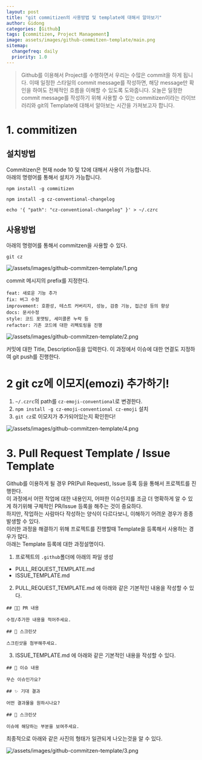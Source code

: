 ```yaml
---
layout: post
title: "git commitizen의 사용방법 및 template에 대해서 알아보기"
author: Gidong
categories: [Github]
tags: [commitizen, Project Management]
image: assets/images/github-commitzen-template/main.png
sitemap:
  changefreq: daily
  priority: 1.0
---
```


> Github를 이용해서 Project를 수행하면서 우리는 수많은 commit을 하게 됩니다. 이때 일정한 스타일의 commit message를 작성하면, 해당 message만 확인을 하여도
> 전체적인 흐름을 이해할 수 있도록 도와줍니다. 오늘은 일정한 commit message를 작성하기 위해 사용할 수 있는 commitizen이라는 라이브러리와 git의 Template에 대해서
> 알아보는 시간을 가져보고자 합니다.

# 1. commitizen

## 설치방법

Commitizen은 현재 node 10 및 12에 대해서 사용이 가능합니다.  
아래의 명령어를 통해서 설치가 가능합니다.

```
npm install -g commitizen
```

```
npm install -g cz-conventional-changelog
```

```
echo '{ "path": "cz-conventional-changelog" }' > ~/.czrc
```

## 사용방법

아래의 명령어를 통해서 commitzen을 사용할 수 있다.

```
git cz
```

![/assets/images/github-commitzen-template/1.png](https://blog.dnd.ac/assets/images/github-commitzen-template/1.png)

commit 메시지의 prefix를 지정한다.

```
feat: 새로운 기능 추가
fix: 버그 수정
improvement: 호환성, 테스트 커버리지, 성능, 검증 기능, 접근성 등의 향상
docs: 문서수정
style: 코드 포맷팅, 세미콜론 누락 등
refactor: 기존 코드에 대한 리펙토링을 진행
```

![/assets/images/github-commitzen-template/2.png](https://blog.dnd.ac/assets/images/github-commitzen-template/2.png)

커밋에 대한 Title, Description등을 입력한다.
이 과정에서 이슈에 대한 연결도 지정하여 git push를 진행한다.

# 2 git cz에 이모지(emozi) 추가하기!

1. `~/.czrc`의 path를 `cz-emoji-conventional`로 변경한다.
2. `npm install -g cz-emoji-conventional cz-emoji` 설치
3. `git cz`로 이모지가 추가되어있는지 확인한다!

![/assets/images/github-commitzen-template/4.png](https://blog.dnd.ac/assets/images/github-commitzen-template/4.png)

# 3. Pull Request Template / Issue Template

Github를 이용하게 될 경우 PR(Pull Request), Issue 등록 등을 통해서 프로젝트를 진행한다.  
이 과정에서 어떤 작업에 대한 내용인지, 어떠한 이슈인지를 조금 더 명확하게 알 수 있게 하기위해 구체적인 PR/Issue 등록을 해주는 것이 중요하다.  
하지만, 작업하는 사람마다 작성하는 양식이 다르다보니, 이해하기 어려운 경우가 종종 발생할 수 있다.  
이러한 과정을 해결하기 위해 프로젝트를 진행할때 Template을 등록해서 사용하는 경우가 많다.  
아래는 Template 등록에 대한 과정설명이다.

1. 프로젝트의 `.github`폴더에 아래의 파일 생성

- PULL_REQUEST_TEMPLATE.md
- ISSUE_TEMPLATE.md

2. PULL_REQUEST_TEMPLATE.md 에 아래와 같은 기본적인 내용을 작성할 수 있다.

```MD
## 🧑‍💻 PR 내용

수정/추가한 내용을 적어주세요.

## 📸 스크린샷

스크린샷을 첨부해주세요.

```

3. ISSUE_TEMPLATE.md 에 아래와 같은 기본적인 내용을 작성할 수 있다.

```MD
## 🤷 이슈 내용

무슨 이슈인가요?

## ✨ 기대 결과

어떤 결과물을 원하시나요?

## 📸 스크린샷

이슈에 해당하는 부분을 보여주세요.

```

최종적으로 아래와 같은 사진의 형태가 일관되게 나오는것을 알 수 있다.

![/assets/images/github-commitzen-template/3.png](https://blog.dnd.ac/assets/images/github-commitzen-template/3.png)
